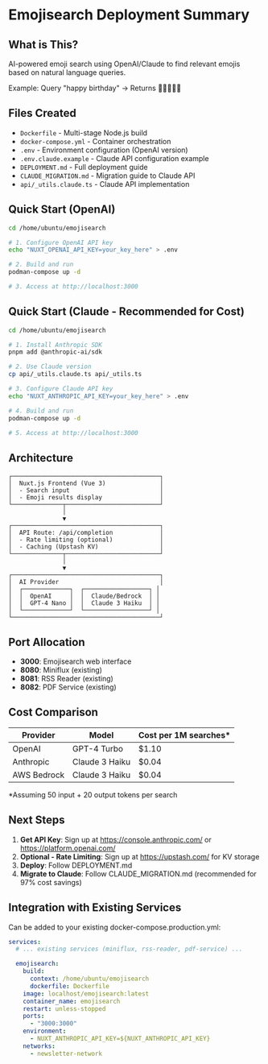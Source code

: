 # Emojisearch Deployment Summary

## What is This?

AI-powered emoji search using OpenAI/Claude to find relevant emojis based on natural language queries.

Example: Query "happy birthday" → Returns 🎂🎉🎁🎈🥳

## Files Created

- `Dockerfile` - Multi-stage Node.js build
- `docker-compose.yml` - Container orchestration
- `.env` - Environment configuration (OpenAI version)
- `.env.claude.example` - Claude API configuration example
- `DEPLOYMENT.md` - Full deployment guide
- `CLAUDE_MIGRATION.md` - Migration guide to Claude API
- `api/_utils.claude.ts` - Claude API implementation

## Quick Start (OpenAI)

```bash
cd /home/ubuntu/emojisearch

# 1. Configure OpenAI API key
echo "NUXT_OPENAI_API_KEY=your_key_here" > .env

# 2. Build and run
podman-compose up -d

# 3. Access at http://localhost:3000
```

## Quick Start (Claude - Recommended for Cost)

```bash
cd /home/ubuntu/emojisearch

# 1. Install Anthropic SDK
pnpm add @anthropic-ai/sdk

# 2. Use Claude version
cp api/_utils.claude.ts api/_utils.ts

# 3. Configure Claude API key
echo "NUXT_ANTHROPIC_API_KEY=your_key_here" > .env

# 4. Build and run
podman-compose up -d

# 5. Access at http://localhost:3000
```

## Architecture

```
┌─────────────────────────────────────────┐
│  Nuxt.js Frontend (Vue 3)               │
│  - Search input                         │
│  - Emoji results display                │
└──────────────┬──────────────────────────┘
               │
               ▼
┌─────────────────────────────────────────┐
│  API Route: /api/completion             │
│  - Rate limiting (optional)             │
│  - Caching (Upstash KV)                 │
└──────────────┬──────────────────────────┘
               │
               ▼
┌─────────────────────────────────────────┐
│  AI Provider                            │
│  ┌─────────────┐  ┌──────────────────┐ │
│  │  OpenAI     │  │  Claude/Bedrock  │ │
│  │  GPT-4 Nano │  │  Claude 3 Haiku  │ │
│  └─────────────┘  └──────────────────┘ │
└─────────────────────────────────────────┘
```

## Port Allocation

- **3000**: Emojisearch web interface
- **8080**: Miniflux (existing)
- **8081**: RSS Reader (existing)
- **8082**: PDF Service (existing)

## Cost Comparison

| Provider | Model | Cost per 1M searches* |
|----------|-------|----------------------|
| OpenAI | GPT-4 Turbo | $1.10 |
| Anthropic | Claude 3 Haiku | $0.04 |
| AWS Bedrock | Claude 3 Haiku | $0.04 |

*Assuming 50 input + 20 output tokens per search

## Next Steps

1. **Get API Key**: Sign up at https://console.anthropic.com/ or https://platform.openai.com/
2. **Optional - Rate Limiting**: Sign up at https://upstash.com/ for KV storage
3. **Deploy**: Follow DEPLOYMENT.md
4. **Migrate to Claude**: Follow CLAUDE_MIGRATION.md (recommended for 97% cost savings)

## Integration with Existing Services

Can be added to your existing docker-compose.production.yml:

```yaml
services:
  # ... existing services (miniflux, rss-reader, pdf-service) ...

  emojisearch:
    build:
      context: /home/ubuntu/emojisearch
      dockerfile: Dockerfile
    image: localhost/emojisearch:latest
    container_name: emojisearch
    restart: unless-stopped
    ports:
      - "3000:3000"
    environment:
      - NUXT_ANTHROPIC_API_KEY=${NUXT_ANTHROPIC_API_KEY}
    networks:
      - newsletter-network
```
